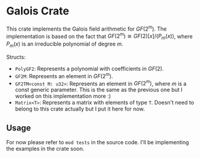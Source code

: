 # Galois Crate

This crate implements the Galois field arithmetic for $GF(2^m)$.
The implementation is based on the fact that $GF(2^m) \cong GF(2)[x]\Big/(P_m(x))$, where $P_m(x)$ is an irreducible polynomial of degree $m$.

Structs:
- `PolyGF2`: Represents a polynomial with coefficients in $GF(2)$.
- `GF2M`: Represents an element in $GF(2^m)$.
- `GF2TM<const M: u32>`: Represents an element in $GF(2^m)$, where $m$ is a const generic parameter. This is the same as the previous one but I worked on this implementation more :)
- `Matrix<T>`: Represents a matrix with elements of type `T`. Doesn't need to belong to this crate actually but I put it here for now.

## Usage

For now please refer to `mod tests` in the source code. I'll be implementing the examples in the crate soon.